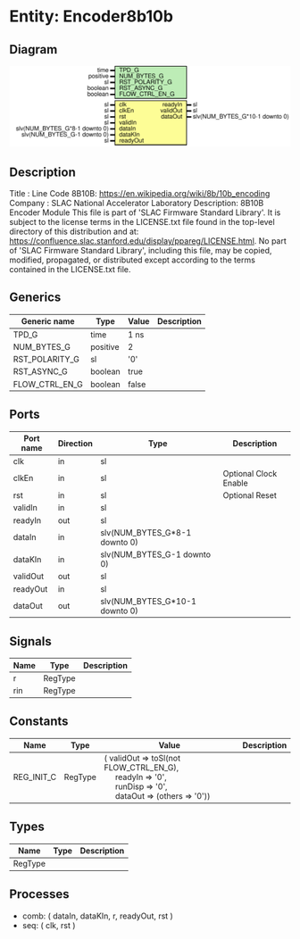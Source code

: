 # Entity: Encoder8b10b

## Diagram

![Diagram](Encoder8b10b.svg "Diagram")
## Description

Title      : Line Code 8B10B: https://en.wikipedia.org/wiki/8b/10b_encoding
Company    : SLAC National Accelerator Laboratory
Description: 8B10B Encoder Module
This file is part of 'SLAC Firmware Standard Library'.
It is subject to the license terms in the LICENSE.txt file found in the
top-level directory of this distribution and at:
   https://confluence.slac.stanford.edu/display/ppareg/LICENSE.html.
No part of 'SLAC Firmware Standard Library', including this file,
may be copied, modified, propagated, or distributed except according to
the terms contained in the LICENSE.txt file.
## Generics

| Generic name   | Type     | Value | Description |
| -------------- | -------- | ----- | ----------- |
| TPD_G          | time     | 1 ns  |             |
| NUM_BYTES_G    | positive | 2     |             |
| RST_POLARITY_G | sl       | '0'   |             |
| RST_ASYNC_G    | boolean  | true  |             |
| FLOW_CTRL_EN_G | boolean  | false |             |
## Ports

| Port name | Direction | Type                           | Description           |
| --------- | --------- | ------------------------------ | --------------------- |
| clk       | in        | sl                             |                       |
| clkEn     | in        | sl                             | Optional Clock Enable |
| rst       | in        | sl                             | Optional Reset        |
| validIn   | in        | sl                             |                       |
| readyIn   | out       | sl                             |                       |
| dataIn    | in        | slv(NUM_BYTES_G*8-1 downto 0)  |                       |
| dataKIn   | in        | slv(NUM_BYTES_G-1 downto 0)    |                       |
| validOut  | out       | sl                             |                       |
| readyOut  | in        | sl                             |                       |
| dataOut   | out       | slv(NUM_BYTES_G*10-1 downto 0) |                       |
## Signals

| Name | Type    | Description |
| ---- | ------- | ----------- |
| r    | RegType |             |
| rin  | RegType |             |
## Constants

| Name       | Type    | Value                                                                                                                                                                                                                                       | Description |
| ---------- | ------- | ------------------------------------------------------------------------------------------------------------------------------------------------------------------------------------------------------------------------------------------- | ----------- |
| REG_INIT_C | RegType |  (       validOut => toSl(not FLOW_CTRL_EN_G),<br><span style="padding-left:20px">       readyIn  => '0',<br><span style="padding-left:20px">       runDisp  => '0',<br><span style="padding-left:20px">       dataOut  => (others => '0')) |             |
## Types

| Name    | Type | Description |
| ------- | ---- | ----------- |
| RegType |      |             |
## Processes
- comb: ( dataIn, dataKIn, r, readyOut, rst )
- seq: ( clk, rst )
